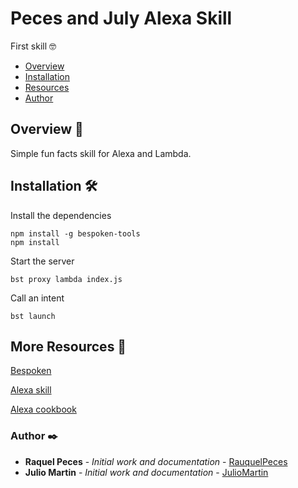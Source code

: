 # Peces and July Alexa Skill
First skill 🤓

+ [Overview](#Overview)
+ [Installation](#Installation)
+ [Resources](#Resources)
+ [Author](#Author)

## <a name="Overview"></a>Overview 📄

Simple fun facts skill for Alexa and Lambda.

## <a name="Installation"></a>Installation 🛠️

Install the dependencies
```
npm install -g bespoken-tools
npm install
```

Start the server
```
bst proxy lambda index.js
```

Call an intent
```
bst launch
```

## <a name="Resources"></a>More Resources 📢

[Bespoken](https://bespoken.io)

[Alexa skill](https://github.com/alexa/skill-sample-nodejs-fact)

[Alexa cookbook](https://github.com/alexa/alexa-cookbook)

### <a name="Author">Author ✒️

* **Raquel Peces** - *Initial work and documentation* - [RauquelPeces](https://github.com/raquelfishes)
* **Julio Martin** - *Initial work and documentation* - [JulioMartin](https://github.com/JulioUrjc)

<!-- También puedes mirar la lista de todos los [contribuyentes](https://github.com/your/project/contributors) quíenes han participado en este proyecto.--> 

